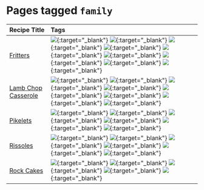 # Pages tagged `family`

|Recipe Title|Tags
|:---|:---|
|[Fritters](../recipes/fritters.md)|[![](https://img.shields.io/badge/tag-chicken-d93385)](tags/chicken.md){:target="_blank"} [![](https://img.shields.io/badge/tag-dairy-4b9e32)](tags/dairy.md){:target="_blank"} [![](https://img.shields.io/badge/tag-dinner-945e60)](tags/dinner.md){:target="_blank"} [![](https://img.shields.io/badge/tag-family-f05668)](tags/family.md){:target="_blank"} [![](https://img.shields.io/badge/tag-fried-379a95)](tags/fried.md){:target="_blank"} [![](https://img.shields.io/badge/tag-ham-1d5152)](tags/ham.md){:target="_blank"} [![](https://img.shields.io/badge/tag-lamb-af803c)](tags/lamb.md){:target="_blank"} [![](https://img.shields.io/badge/tag-leftovers-e2596)](tags/leftovers.md){:target="_blank"} [![](https://img.shields.io/badge/tag-vegetables-f1d19f)](tags/vegetables.md){:target="_blank"}|
|[Lamb Chop Casserole](../recipes/lambchopcasserole.md)|[![](https://img.shields.io/badge/tag-aussie-25d3f)](tags/aussie.md){:target="_blank"} [![](https://img.shields.io/badge/tag-baked-c5d714)](tags/baked.md){:target="_blank"} [![](https://img.shields.io/badge/tag-battered-6b1fb)](tags/battered.md){:target="_blank"} [![](https://img.shields.io/badge/tag-casserole-c5a27b)](tags/casserole.md){:target="_blank"} [![](https://img.shields.io/badge/tag-dinner-945e60)](tags/dinner.md){:target="_blank"} [![](https://img.shields.io/badge/tag-family-f05668)](tags/family.md){:target="_blank"} [![](https://img.shields.io/badge/tag-fried-379a95)](tags/fried.md){:target="_blank"} [![](https://img.shields.io/badge/tag-lamb-af803c)](tags/lamb.md){:target="_blank"}|
|[Pikelets](../recipes/pikelets.md)|[![](https://img.shields.io/badge/tag-breakfast-48e52e)](tags/breakfast.md){:target="_blank"} [![](https://img.shields.io/badge/tag-dairy-4b9e32)](tags/dairy.md){:target="_blank"} [![](https://img.shields.io/badge/tag-dessert-84f8cf)](tags/dessert.md){:target="_blank"} [![](https://img.shields.io/badge/tag-family-f05668)](tags/family.md){:target="_blank"} [![](https://img.shields.io/badge/tag-fried-379a95)](tags/fried.md){:target="_blank"} [![](https://img.shields.io/badge/tag-vegetarian-473080)](tags/vegetarian.md){:target="_blank"}|
|[Rissoles](../recipes/rissoles.md)|[![](https://img.shields.io/badge/tag-aussie-25d3f)](tags/aussie.md){:target="_blank"} [![](https://img.shields.io/badge/tag-beef-93e32e)](tags/beef.md){:target="_blank"} [![](https://img.shields.io/badge/tag-dinner-945e60)](tags/dinner.md){:target="_blank"} [![](https://img.shields.io/badge/tag-easy-72fcc)](tags/easy.md){:target="_blank"} [![](https://img.shields.io/badge/tag-family-f05668)](tags/family.md){:target="_blank"} [![](https://img.shields.io/badge/tag-fried-379a95)](tags/fried.md){:target="_blank"}|
|[Rock Cakes](../recipes/rockcakes.md)|[![](https://img.shields.io/badge/tag-baked-c5d714)](tags/baked.md){:target="_blank"} [![](https://img.shields.io/badge/tag-dairy-4b9e32)](tags/dairy.md){:target="_blank"} [![](https://img.shields.io/badge/tag-family-f05668)](tags/family.md){:target="_blank"} [![](https://img.shields.io/badge/tag-snack-33b5de)](tags/snack.md){:target="_blank"} [![](https://img.shields.io/badge/tag-vegetarian-473080)](tags/vegetarian.md){:target="_blank"}|